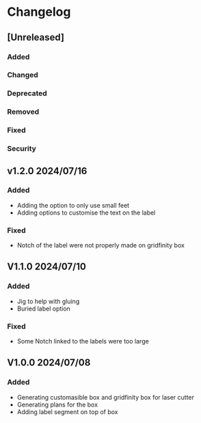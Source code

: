 # Changelog

## [Unreleased]

### Added
### Changed
### Deprecated
### Removed
### Fixed
### Security

## v1.2.0 2024/07/16

### Added
- Adding the option to only use small feet
- Adding options to customise the text on the label
### Fixed
- Notch of the label were not properly made on gridfinity box

## V1.1.0 2024/07/10

### Added
- Jig to help with gluing
- Buried label option
### Fixed
- Some Notch linked to the labels were too large

## V1.0.0 2024/07/08

### Added
- Generating customasible box and gridfinity box for laser cutter
- Generating plans for the box
- Adding label segment on top of box
